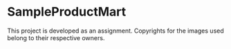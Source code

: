 # SampleProductMart

This project is developed as an assignment. Copyrights for the images used belong to their respective owners.
